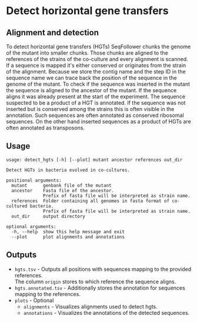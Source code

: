 # Detect horizontal gene transfers

## Alignment and detection

To detect horizontal gene transfers (HGTs) SeqFollower chunks the genome of the mutant into smaller chunks. 
Those chunks are aligned to the references of the strains of the co-culture and every alignment is scanned. If a sequence is mapped it's either conserved or originates from the strain of the alignment. Because we store the contig name and the step ID in the sequence name we can trace back the position of the sequence in the genome of the mutant. To check if the sequence was inserted in the mutant the sequence is aligned to the ancestor of the mutant. If the sequence aligns it was already present at the start of the experiment. The sequence suspected to be a product of a HGT is annotated. If the sequence was not inserted but is conserved among the strains this is often visible in the annotation. Such sequences are often annotated as conserved ribosomal sequences. On the other hand inserted sequences as a product of HGTs are often annotated as transposons.

## Usage

```
usage: detect_hgts [-h] [--plot] mutant ancestor references out_dir

Detect HGTs in bacteria evolved in co-cultures.

positional arguments:
  mutant      genbank file of the mutant
  ancestor    Fasta file of the ancestor. 
              Prefix of fasta file will be interpreted as strain name.
  references  Folder containing all genomes in fasta format of co-cultured bacteria.
              Prefix of fasta file will be interpreted as strain name.
  out_dir     output directory

optional arguments:
  -h, --help  show this help message and exit
  --plot      plot alignments and annotations
```

## Outputs

* `hgts.tsv` - Outputs all positions with sequences mapping to the provided references.  
The column `origin` stores to which reference the sequence aligns.
* `hgts.annotated.tsv` - Additionally stores the annotation for sequences mapping to the references.
* `plots` - Optional
    * `alignments` - Visualizes alignments used to detect hgts.
    * `annotations` - Visualizes the annotations of the detected sequences.